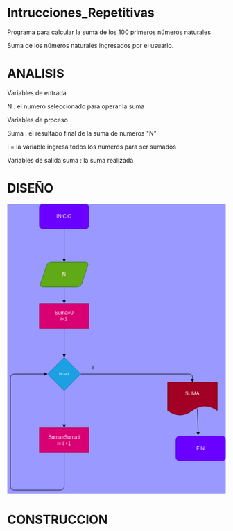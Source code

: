 # Intrucciones_Repetitivas
Programa para calcular la suma de los 100 primeros números naturales

Suma de los números naturales ingresados por el usuario.

# ANALISIS


Variables de entrada 


N : el numero seleccionado para operar la suma


Variables de proceso

Suma : el resultado final de la suma de numeros "N" 

i = la variable ingresa todos los numeros para ser sumados

Variables de salida suma : la suma realizada 

# DISEÑO

![Diagrama de flujo](diagrama.png "diagrama de flujo")


# CONSTRUCCION